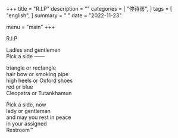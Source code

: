 +++
title = "R.I.P"
description = ""
categories = [
    "停诗房",
]
tags = [
    "english",
]
summary = " "
date = "2022-11-23"

menu = "main"
+++

R.I.P

Ladies and gentlemen
<br>
Pick a side ——

triangle or rectangle<br>
hair bow or smoking pipe<br>
high heels or Oxford shoes<br>
red or blue<br>
Cleopatra or Tutankhamun

Pick a side, now<br>
lady or gentleman<br>
and may you rest in peace<br>
in your assigned<br> 
Restroom™️